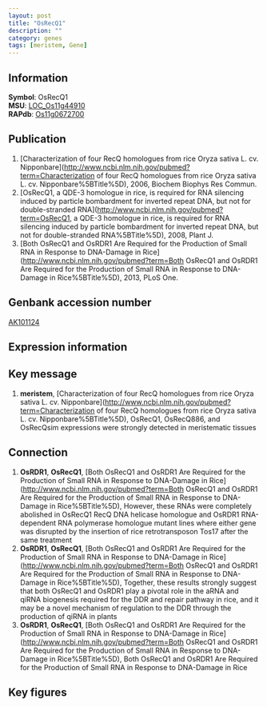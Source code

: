 ```yaml
---
layout: post
title: "OsRecQ1"
description: ""
category: genes
tags: [meristem, Gene]
---
```


## Information
__Symbol__: OsRecQ1  
__MSU__: [LOC_Os11g44910](http://rice.plantbiology.msu.edu/cgi-bin/ORF_infopage.cgi?orf=LOC_Os11g44910)  
__RAPdb__: [Os11g0672700](http://rapdb.dna.affrc.go.jp/viewer/gbrowse_details/irgsp1?name=Os11g0672700)  

## Publication
1. [Characterization of four RecQ homologues from rice Oryza sativa L. cv. Nipponbare](http://www.ncbi.nlm.nih.gov/pubmed?term=Characterization of four RecQ homologues from rice Oryza sativa L. cv. Nipponbare%5BTitle%5D), 2006, Biochem Biophys Res Commun.
2. [OsRecQ1, a QDE-3 homologue in rice, is required for RNA silencing induced by particle bombardment for inverted repeat DNA, but not for double-stranded RNA](http://www.ncbi.nlm.nih.gov/pubmed?term=OsRecQ1, a QDE-3 homologue in rice, is required for RNA silencing induced by particle bombardment for inverted repeat DNA, but not for double-stranded RNA%5BTitle%5D), 2008, Plant J.
3. [Both OsRecQ1 and OsRDR1 Are Required for the Production of Small RNA in Response to DNA-Damage in Rice](http://www.ncbi.nlm.nih.gov/pubmed?term=Both OsRecQ1 and OsRDR1 Are Required for the Production of Small RNA in Response to DNA-Damage in Rice%5BTitle%5D), 2013, PLoS One.

## Genbank accession number
[AK101124](http://www.ncbi.nlm.nih.gov/nuccore/AK101124)  

## Expression information

## Key message
1. __meristem__, [Characterization of four RecQ homologues from rice Oryza sativa L. cv. Nipponbare](http://www.ncbi.nlm.nih.gov/pubmed?term=Characterization of four RecQ homologues from rice Oryza sativa L. cv. Nipponbare%5BTitle%5D),  OsRecQ1, OsRecQ886, and OsRecQsim expressions were strongly detected in meristematic tissues

## Connection
1. __OsRDR1__, __OsRecQ1__, [Both OsRecQ1 and OsRDR1 Are Required for the Production of Small RNA in Response to DNA-Damage in Rice](http://www.ncbi.nlm.nih.gov/pubmed?term=Both OsRecQ1 and OsRDR1 Are Required for the Production of Small RNA in Response to DNA-Damage in Rice%5BTitle%5D),  However, these RNAs were completely abolished in OsRecQ1 RecQ DNA helicase homologue and OsRDR1 RNA-dependent RNA polymerase homologue mutant lines where either gene was disrupted by the insertion of rice retrotransposon Tos17 after the same treatment
2. __OsRDR1__, __OsRecQ1__, [Both OsRecQ1 and OsRDR1 Are Required for the Production of Small RNA in Response to DNA-Damage in Rice](http://www.ncbi.nlm.nih.gov/pubmed?term=Both OsRecQ1 and OsRDR1 Are Required for the Production of Small RNA in Response to DNA-Damage in Rice%5BTitle%5D),  Together, these results strongly suggest that both OsRecQ1 and OsRDR1 play a pivotal role in the aRNA and qiRNA biogenesis required for the DDR and repair pathway in rice, and it may be a novel mechanism of regulation to the DDR through the production of qiRNA in plants
3. __OsRDR1__, __OsRecQ1__, [Both OsRecQ1 and OsRDR1 Are Required for the Production of Small RNA in Response to DNA-Damage in Rice](http://www.ncbi.nlm.nih.gov/pubmed?term=Both OsRecQ1 and OsRDR1 Are Required for the Production of Small RNA in Response to DNA-Damage in Rice%5BTitle%5D), Both OsRecQ1 and OsRDR1 Are Required for the Production of Small RNA in Response to DNA-Damage in Rice

## Key figures


